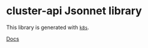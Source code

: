 # cluster-api Jsonnet library

This library is generated with [`k8s`](https://github.com/jsonnet-libs/k8s).

[Docs](https://jsonnet-libs.github.io/cluster-api-libsonnet)
